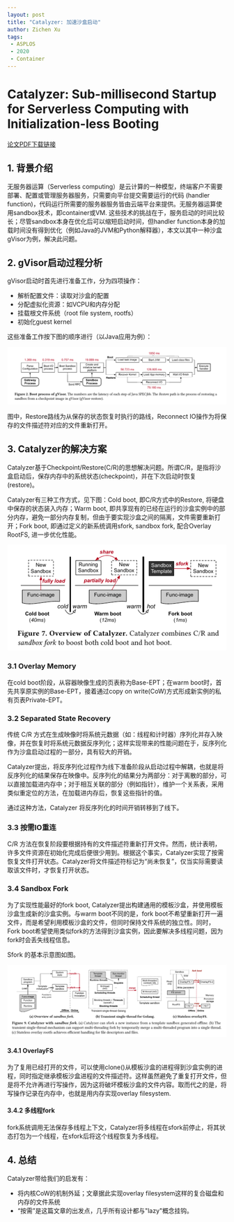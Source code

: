```yaml
---
layout: post
title: "Catalyzer: 加速沙盒启动"
author: Zichen Xu
tags:
 - ASPLOS
 - 2020
 - Container
---
```


# Catalyzer: Sub-millisecond Startup for Serverless Computing with Initialization-less Booting

[论文PDF下载链接](https://ipads.se.sjtu.edu.cn/_media/publications/duasplos20.pdf)

## 1. 背景介绍

无服务器运算（Serverless computing）是云计算的一种模型，终端客户不需要部署、配置或管理服务器服务，只需要向平台提交需要运行的代码 (handler function)，代码运行所需要的服务器服务皆由云端平台来提供。无服务器运算使用sandbox技术，即container或VM. 这些技术的挑战在于，服务启动的时间比较长；尽管sandbox本身在优化后可以缩短启动时间，但handler function本身的加载时间没有得到优化（例如Java的JVM和Python解释器），本文以其中一种沙盒gVisor为例，解决此问题。

## 2. gVisor启动过程分析

gVisor启动时首先进行准备工作，分为四项操作：

- 解析配置文件：读取对沙盒的配置
- 分配虚拟化资源：如VCPU和内存分配
- 挂载根文件系统（root file system, rootfs）
- 初始化guest kernel

这些准备工作按下图的顺序进行（以Java应用为例）：

![gVisor Boot Process](../images/2021-07-09-catalyzer/boot_process.png)

图中，Restore路线为从保存的状态恢复时执行的路线，Reconnect IO操作为将保存的文件描述符对应的文件重新打开。

## 3. Catalyzer的解决方案

Catalyzer基于Checkpoint/Restore(C/R)的思想解决问题。所谓C/R，是指将沙盒启动后，保存内存中的系统状态(checkpoint)，并在下次启动时恢复(restore)。

Catalyzer有三种工作方式，见下图：Cold boot, 即C/R方式中的Restore, 将硬盘中保存的状态装入内存；Warm boot, 即共享现有的已经在运行的沙盒实例中的部分内存，避免一部分内存复制，但由于要实现沙盒之间的隔离，文件需要重新打开；Fork boot, 即通过定义的新系统调用sfork, sandbox fork, 配合Overlay RootFS, 进一步优化性能。

![Catalyzer Overview](../images/2021-07-09-catalyzer/catalyzer_overview.png)

### 3.1 Overlay Memory

在cold boot阶段，从容器映像生成的页表称为Base-EPT；在warm boot时，首先共享原实例的Base-EPT，接着通过copy on write(CoW)方式形成新实例的私有页表Private-EPT。

### 3.2 Separated State Recovery

传统 C/R 方式在生成映像时将系统元数据（如：线程和计时器）序列化并存入映像，并在恢复时将系统元数据反序列化；这样实现带来的性能问题在于，反序列化作为沙盒启动过程的一部分，具有较大的开销。

Catalyzer提出，将反序列化过程作为线下准备阶段从启动过程中解耦，也就是将反序列化的结果保存在映像中。反序列化的结果分为两部分：对于离散的部分，可以直接加载进内存中；对于相互关联的部分（例如指针），维护一个关系表，采用类似重定位的方法，在加载进内存后，恢复这些指针的值。

通过这种方法，Catalyzer 将反序列化的时间开销转移到了线下。

### 3.3 按需IO重连

C/R 方法在恢复阶段要根据持有的文件描述符重新打开文件。然而，统计表明，许多文件资源在初始化完成后便很少用到。根据这个事实，Catalyzer实现了按需恢复文件打开状态。Catalyzer将文件描述符标记为“尚未恢复”，仅当实际需要读取该文件时，才恢复打开状态。

### 3.4 Sandbox Fork

为了实现性能最好的fork boot, Catalyzer提出构建通用的模板沙盒，并使用模板沙盒生成新的沙盒实例。与warm boot不同的是，fork boot不希望重新打开一遍文件，而是希望利用模板沙盒的文件，但同时保持文件系统的独立性。同时，Fork boot希望使用类似fork的方法得到沙盒实例，因此要解决多线程问题，因为fork时会丢失线程信息。

Sfork 的基本示意图如图。

![Sandbox Fork](../images/2021-07-09-catalyzer/sandbox_fork.png)

#### 3.4.1 OverlayFS

为了复用已经打开的文件，可以使用clone()从模板沙盒的进程得到沙盒实例的进程，同时指定继承模板沙盒进程的文件描述符。这样虽然避免了重复打开文件，但是将不允许再进行写操作，因为这将破坏模板沙盒的文件内容。取而代之的是，将写操作记录在内存中，也就是用内存实现overlay filesystem. 

#### 3.4.2 多线程fork

fork系统调用无法保存多线程上下文，Catalyzer将多线程在sfork前停止，将其状态打包为一个线程，在sfork后将这个线程恢复为多线程。

## 4. 总结

Catalyzer带给我们的启发有：

- 将内核CoW的机制外延；文章据此实现overlay filesystem这样的复合磁盘和内存的文件系统
- “按需”是这篇文章的出发点，几乎所有设计都与"lazy"概念挂钩。

